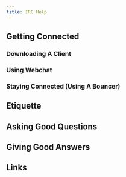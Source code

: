 ```yaml
---
title: IRC Help
---
```


## Getting Connected

### Downloading A Client

### Using Webchat

### Staying Connected (Using A Bouncer)

## Etiquette

## Asking Good Questions

## Giving Good Answers

## Links

